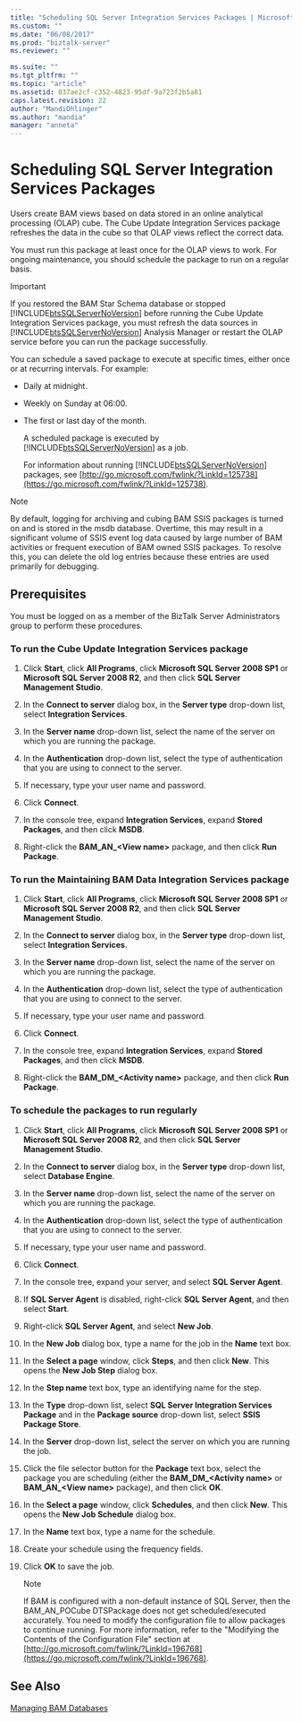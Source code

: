 ```yaml
---
title: "Scheduling SQL Server Integration Services Packages | Microsoft Docs"
ms.custom: ""
ms.date: "06/08/2017"
ms.prod: "biztalk-server"
ms.reviewer: ""

ms.suite: ""
ms.tgt_pltfrm: ""
ms.topic: "article"
ms.assetid: 037ae2cf-c352-4823-95df-9a723f2b5a81
caps.latest.revision: 22
author: "MandiOhlinger"
ms.author: "mandia"
manager: "anneta"
---
```

# Scheduling SQL Server Integration Services Packages
Users create BAM views based on data stored in an online analytical processing (OLAP) cube. The Cube Update Integration Services package refreshes the data in the cube so that OLAP views reflect the correct data.

 You must run this package at least once for the OLAP views to work. For ongoing maintenance, you should schedule the package to run on a regular basis.

> [!IMPORTANT]
>  If you restored the BAM Star Schema database or stopped [!INCLUDE[btsSQLServerNoVersion](../includes/btssqlservernoversion-md.md)] before running the Cube Update Integration Services package, you must refresh the data sources in [!INCLUDE[btsSQLServerNoVersion](../includes/btssqlservernoversion-md.md)] Analysis Manager or restart the OLAP service before you can run the package successfully.

 You can schedule a saved package to execute at specific times, either once or at recurring intervals. For example:

- Daily at midnight.

- Weekly on Sunday at 06:00.

- The first or last day of the month.

  A scheduled package is executed by [!INCLUDE[btsSQLServerNoVersion](../includes/btssqlservernoversion-md.md)] as a job.

  For information about running [!INCLUDE[btsSQLServerNoVersion](../includes/btssqlservernoversion-md.md)] packages, see [http://go.microsoft.com/fwlink/?LinkId=125738](https://go.microsoft.com/fwlink/?LinkId=125738).

> [!NOTE]
>  By default, logging for archiving and cubing BAM SSIS packages is turned on and is stored in the msdb database. Overtime, this may result in a significant volume of SSIS event log data caused by large number of BAM activities or frequent execution of BAM owned SSIS packages. To resolve this, you can delete the old log entries because these entries are used primarily for debugging.

## Prerequisites
 You must be logged on as a member of the BizTalk Server Administrators group to perform these procedures.

### To run the Cube Update Integration Services package

1.  Click **Start**, click **All Programs**, click **Microsoft SQL Server 2008 SP1** or **Microsoft SQL Server 2008 R2**, and then click **SQL Server Management Studio**.

2.  In the **Connect to server** dialog box, in the **Server type** drop-down list, select **Integration Services**.

3.  In the **Server name** drop-down list, select the name of the server on which you are running the package.

4.  In the **Authentication** drop-down list, select the type of authentication that you are using to connect to the server.

5.  If necessary, type your user name and password.

6.  Click **Connect**.

7.  In the console tree, expand **Integration Services**, expand **Stored Packages**, and then click **MSDB**.

8.  Right-click the **BAM_AN_\<View name\>** package, and then click **Run Package**.

### To run the Maintaining BAM Data Integration Services package

1.  Click **Start**, click **All Programs**, click **Microsoft SQL Server 2008 SP1** or **Microsoft SQL Server 2008 R2**, and then click **SQL Server Management Studio**.

2.  In the **Connect to server** dialog box, in the **Server type** drop-down list, select **Integration Services**.

3.  In the **Server name** drop-down list, select the name of the server on which you are running the package.

4.  In the **Authentication** drop-down list, select the type of authentication that you are using to connect to the server.

5.  If necessary, type your user name and password.

6.  Click **Connect**.

7.  In the console tree, expand **Integration Services**, expand **Stored Packages**, and then click **MSDB**.

8.  Right-click the **BAM_DM_\<Activity name\>** package, and then click **Run Package**.

### To schedule the packages to run regularly

1.  Click **Start**, click **All Programs**, click **Microsoft SQL Server 2008 SP1** or **Microsoft SQL Server 2008 R2**, and then click **SQL Server Management Studio**.

2.  In the **Connect to server** dialog box, in the **Server type** drop-down list, select **Database Engine**.

3.  In the **Server name** drop-down list, select the name of the server on which you are running the package.

4.  In the **Authentication** drop-down list, select the type of authentication that you are using to connect to the server.

5.  If necessary, type your user name and password.

6.  Click **Connect**.

7.  In the console tree, expand your server, and select **SQL Server Agent**.

8.  If **SQL Server Agent** is disabled, right-click **SQL Server Agent**, and then select **Start**.

9. Right-click **SQL Server Agent**, and select  **New Job**.

10. In the **New Job** dialog box, type a name for the job in the **Name** text box.

11. In the **Select a page** window, click **Steps**, and then click **New**. This opens the **New Job Step** dialog box.

12. In the **Step name** text box, type an identifying name for the step.

13. In the **Type** drop-down list, select **SQL Server Integration Services Package** and in the **Package source** drop-down list, select **SSIS Package Store**.

14. In the **Server** drop-down list, select the server on which you are running the job.

15. Click the file selector button for the **Package** text box, select the package you are scheduling (either the **BAM_DM_\<Activity name\>** or **BAM_AN_\<View name\>** package), and then click **OK**.

16. In the **Select a page** window, click **Schedules**, and then click **New**. This opens the **New Job Schedule** dialog box.

17. In the **Name** text box, type a name for the schedule.

18. Create your schedule using the frequency fields.

19. Click **OK** to save the job.

    > [!NOTE]
    >  If BAM is configured with a non-default instance of SQL Server, then the BAM_AN_POCube DTSPackage does not get scheduled/executed accurately. You need to modify the configuration file to allow packages to continue running. For more information, refer to the "Modifying the Contents of the Configuration File" section at [http://go.microsoft.com/fwlink/?LinkId=196768](https://go.microsoft.com/fwlink/?LinkId=196768).

## See Also
 [Managing BAM Databases](../core/managing-bam-databases.md)